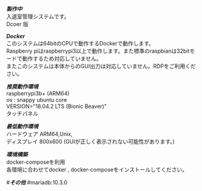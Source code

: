 ***製作中*** <br>
入退室管理システムです。<br>
Dcoer 版<br>

***Docker***<br>
このシステムは64bitのCPUで動作するDockerで動作します。<br>
Raspberry piはraspberrypi3以上で動作します。また標準のraspbianは32bitモードで動作するため対応していません。<br>
またこのシステムは本体からのGUI出力は対応していません。RDPをご利用ください。<br>


***推奨動作環境***<br>
raspberrypi3b+ (ARM64)<br>
os : snappy ubuntu core<br>
VERSION="18.04.2 LTS (Bionic Beaver)"<br>
タッチパネル<br>

***最低動作環境***<br>
ハードウェア ARM64,Unix,<br>
ディスプレイ 800x600 (GUIが正しく表示されない可能性があります。)<br>

***環境構築***<br>
docker-composeを利用<br>
各環境に合わせてdocker , docker-composeをインストールしてください。<br>

#***その他***
#mariadb:10.3.0
